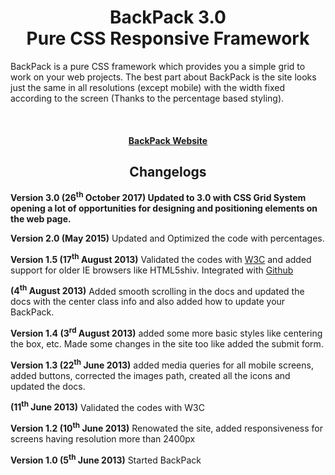 <h1 align="center">BackPack 3.0<br>
Pure CSS Responsive Framework</h2>

<p>BackPack is a pure CSS framework which provides you a simple grid to work on your web projects. The best part about BackPack is the site looks just the same in all resolutions (except mobile) with the width fixed according to the screen (Thanks to the percentage based styling).</p>

<br>
<h4 align="center"><a href="https://ishaanrawat.github.io/BackPack">BackPack Website</a></h4>

<h2 align="center">Changelogs</h2>
<p><strong>Version 3.0 (26<sup>th</sup> October 2017) Updated to 3.0 with CSS Grid System opening a lot of opportunities for designing and positioning elements on the web page.</strong></p>
<p><strong>Version 2.0 (May 2015)</strong> Updated and Optimized the code with percentages.</p>
<p><strong>Version 1.5 (17<sup>th</sup> August 2013)</strong> Validated the codes with <a href="http://jigsaw.w3.org/css-validator/validator?uri=backpack.ishaanrawat.com&amp;profile=css3&amp;usermedium=all&amp;warning=1&amp;vextwarning=">W3C</a> and added support for older IE browsers like HTML5shiv. Integrated with <a href="https://github.com/IshaanRawat/">Github</a></p>
<p><strong>(4<sup>th</sup> August 2013)</strong> Added smooth scrolling in the docs and updated the docs with the center class info and also added how to update your BackPack.</p>
<p><strong>Version 1.4 (3<sup>rd</sup> August 2013)</strong> added some more basic styles like centering the box, etc. Made some changes in the site too like added the submit form.</p>
<p><strong>Version 1.3 (22<sup>th</sup> June 2013)</strong> added media queries for all mobile screens, added buttons, corrected the images path, created all the icons and updated the docs.</p>
<p><strong>(11<sup>th</sup> June 2013)</strong> Validated the codes with W3C</p>
<p><strong>Version 1.2 (10<sup>th</sup> June 2013)</strong> Renowated the site, added responsiveness for screens having resolution more than 2400px</p>
<p><strong>Version 1.0 (5<sup>th</sup> June 2013)</strong> Started BackPack</p>
